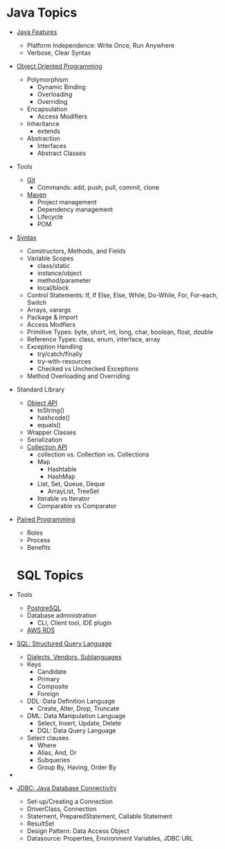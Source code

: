 # Java Topics

- [Java Features](https://docs.oracle.com/javase/specs/jls/se8/html/jls-1.html)
  - Platform Independence: Write Once, Run Anywhere
  - Verbose, Clear Syntax

- [Object Oriented Programming](https://www.w3schools.com/java/java_oop.asp)
  - Polymorphism
    - Dynamic Binding
    - Overloading
    - Overriding
  - Encapsulation
    - Access Modifiers
  - Inheritance
    - extends
  - Abstraction
    - Interfaces
    - Abstract Classes

- Tools
  - [Git](https://guides.github.com/introduction/git-handbook/)
    - Commands: add, push, pull, commit, clone
  - [Maven](https://maven.apache.org/what-is-maven.html)
    - Project management
    - Dependency management
    - Lifecycle
    - POM

- [Syntax](https://www.tutorialspoint.com/java/index.htm)
  - Constructors, Methods, and Fields
  - Variable Scopes
    - class/static
    - instance/object
    - method/parameter
    - local/block
  - Control Statements: If, If Else, Else, While, Do-While, For, For-each, Switch
  - Arrays, varargs
  - Package & Import
  - Access Modfiers
  - Primitive Types: byte, short, int, long, char, boolean, float, double
  - Reference Types: class, enum, interface, array
  - Exception Handling
    - try/catch/finally
    - try-with-resources
    - Checked vs Unchecked Exceptions
  - Method Overloading and Overriding

- Standard Library
  - [Object API](https://docs.oracle.com/javase/7/docs/api/java/lang/Object.html)
    - toString()
    - hashcode()
    - equals()
  - Wrapper Classes
  - Serialization
  - [Collection API](https://dzone.com/articles/an-introduction-to-the-java-collections-framework)
    - collection vs. Collection vs. Collections
    - Map
      - Hashtable
      - HashMap
    - List, Set, Queue, Deque
      - ArrayList, TreeSet
    - Iterable vs Iterator
    - Comparable vs Comparator

- [Paired Programming](https://stackify.com/pair-programming-advantages/)
  - Roles
  - Process
  - Benefits
  
  
  # SQL Topics

- Tools
  - [PostgreSQL](https://www.postgresql.org/)
  - Database administration
    - CLI, Client tool, IDE plugin
  - [AWS RDS](https://aws.amazon.com/rds/)

- [SQL: Structured Query Language](https://www.postgresqltutorial.com/)
  - [Dialects, Vendors, Sublanguages](https://www.tutorialspoint.com/sql/sql-overview.htm)
  - Keys
    - Candidate
    - Primary
    - Composite
    - Foreign
  - DDL: Data Definition Language
    - Create, Alter, Drop, Truncate
  - DML: Data Manipulation Language
    - Select, Insert, Update, Delete
    - DQL: Data Query Language
  - Select clauses
    - Where
    - Alias, And, Or
    - Subqueries
    - Group By, Having, Order By

- 

- [JDBC: Java Database Connectivity](https://docs.oracle.com/javase/tutorial/jdbc/basics/index.html)
  - Set-up/Creating a Connection
  - DriverClass, Connection
  - Statement, PreparedStatement, Callable Statement
  - ResultSet
  - Design Pattern: Data Access Object
  - Datasource: Properties, Environment Variables, JDBC URL




